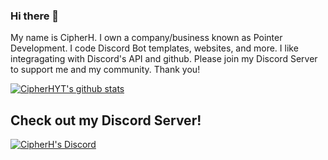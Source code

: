 ### Hi there 👋
My name is CipherH. I own a company/business known as Pointer Development. I code Discord Bot templates, websites, and more. I like integragating with Discord's API and github. Please join my Discord Server to support me and my community. Thank you! 



[![CipherHYT's github stats](https://github-readme-stats.vercel.app/api?username=cipherhyt&show_icons=true&theme=radical)](https://github.com/anuraghazra/github-readme-stats)

## Check out my Discord Server!
[![CipherH's Discord](https://i.imgur.com/oFZztDm.jpg)](https://invite.gg/cipherh)

<!--
**CipherHYT/CipherHYT** is a ✨ _special_ ✨ repository because its `README.md` (this file) appears on your GitHub profile.

Here are some ideas to get you started:

- 🔭 I’m currently working on ...
- 🌱 I’m currently learning ...
- 👯 I’m looking to collaborate on ...
- 🤔 I’m looking for help with ...
- 💬 Ask me about ...
- 📫 How to reach me: ...
- 😄 Pronouns: ...
- ⚡ Fun fact: ...
-->
